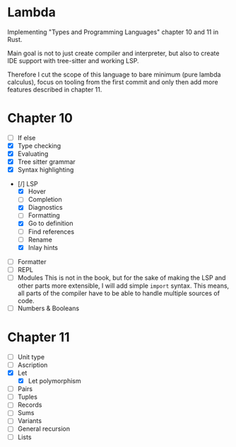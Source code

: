 # Lambda
Implementing "Types and Programming Languages" chapter 10 and 11 in Rust.

Main goal is not to just create compiler and interpreter, but also to create IDE support with tree-sitter and working LSP.

Therefore I cut the scope of this language to bare minimum (pure lambda calculus), focus on tooling from the first commit and only then add more features described in chapter 11.

# Chapter 10

* [ ] If else
* [x] Type checking
* [x] Evaluating
* [x] Tree sitter grammar
* [x] Syntax highlighting
* [/] LSP
    * [x] Hover
    * [ ] Completion
    * [x] Diagnostics
    * [ ] Formatting
    * [x] Go to definition
    * [ ] Find references
    * [ ] Rename
    * [x] Inlay hints
* [ ] Formatter
* [ ] REPL
* [ ] Modules
    This is not in the book, but for the sake of making
    the LSP and other parts more extensible, I will add
    simple `import` syntax. This means, all parts of the compiler have to be 
    able to handle multiple sources of code.
* [ ] Numbers & Booleans

# Chapter 11
* [ ] Unit type
* [ ] Ascription
* [x] Let
    * [x] Let polymorphism
* [ ] Pairs
* [ ] Tuples
* [ ] Records
* [ ] Sums
* [ ] Variants
* [ ] General recursion
* [ ] Lists